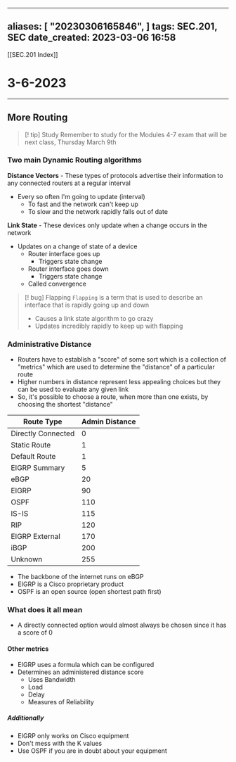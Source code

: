 
---
aliases: [ "20230306165846",  ]
tags: SEC.201, SEC
date_created: 2023-03-06 16:58
---
[[SEC.201 Index]]
# 3-6-2023
---
## More Routing
>[! tip] Study 
>Remember to study for the Modules 4-7 exam that will be next class, Thursday March 9th

### Two main Dynamic Routing algorithms
**Distance Vectors** - These types of protocols advertise their information to any connected routers at a regular interval
- Every so often I'm going to update (interval)
	- To fast and the network can't keep up
	- To slow and the network rapidly falls out of date

**Link State** - These devices only update when a change occurs in the network
- Updates on a change of state of a device
	- Router interface goes up
		- Triggers state change
	- Router interface goes down
		- Triggers state change
	- Called convergence

>[! bug] Flapping
>`Flapping` is a term that is used to describe an interface that is rapidly going up and down
>- Causes a link state algorithm to go crazy
>- Updates incredibly rapidly to keep up with flapping

### Administrative Distance
- Routers have to establish a "score" of some sort which is a collection of "metrics" which are used to determine the "distance" of a particular route
- Higher numbers in distance represent less appealing choices but they can be used to evaluate any given link
- So, it's possible to choose a route, when more than one exists, by choosing the shortest "distance"

| Route Type         | Admin Distance |
| ------------------ | -------------- |
| Directly Connected | 0              |
| Static Route       | 1              |
| Default Route      | 1              |
| EIGRP Summary      | 5              |
| eBGP               | 20             |
| EIGRP              | 90             |
| OSPF               | 110            |
| IS-IS              | 115            |
| RIP                | 120            |
| EIGRP External     | 170            |
| iBGP               | 200            |
| Unknown             | 255               |
- The backbone of the internet runs on eBGP
- EIGRP is a Cisco proprietary product
- OSPF is an open source (open shortest path first)

### What does it all mean
- A directly connected option would almost always be chosen since it has a score of 0

#### Other metrics
- EIGRP uses a formula which can be configured
- Determines an administered distance score
	- Uses Bandwidth
	- Load
	- Delay
	- Measures of Reliability

##### Additionally
- EIGRP only works on Cisco equipment
- Don't mess with the K values
- Use OSPF if you are in doubt about your equipment